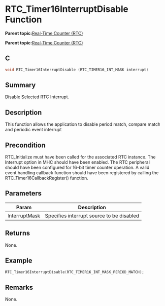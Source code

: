 # RTC\_Timer16InterruptDisable Function

**Parent topic:**[Real-Time Counter \(RTC\)](GUID-3578D06D-FEC5-4769-ADC7-0D46730CD973.md)

**Parent topic:**[Real-Time Counter \(RTC\)](GUID-C95E1695-55CC-4546-9F2C-315F5C908FC1.md)

## C

```c
void RTC_Timer16InterruptDisable (RTC_TIMER16_INT_MASK interrupt)
```

## Summary

Disable Selected RTC Interrupt.

## Description

This function allows the application to disable period match, compare match<br />and periodic event interrupt

## Precondition

RTC\_Initialize must have been called for the associated RTC instance. The Interrupt option in MHC should have been enabled. The RTC peripheral should have been configured for 16-bit timer counter operation. A valid event handling callback function should have been registered by calling the RTC\_Timer16CallbackRegister\(\) function.

## Parameters

|Param|Description|
|-----|-----------|
|InterruptMask|Specifies interrupt source to be disabled|

## Returns

None.

## Example

```c
RTC_Timer16InterruptDisable(RTC_TIMER16_INT_MASK_PERIOD_MATCH);
```

## Remarks

None.

